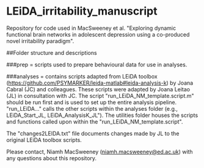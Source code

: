 # LEiDA_irritability_manuscript
Repository for code used in MacSweeney et al. "Exploring dynamic functional brain networks in adolescent depression using a co-produced novel irritability paradigm".

##Folder structure and descriptions

###prep = scripts used to prepare behavioural data for use in analyses. 

###analyses = contains scripts adapted from LEiDA toolbox (https://github.com/PSYMARKER/leida-matlab#leida-analysis-k) by Joana Cabral (JC) and colleagues. These scripts were adapted by Joana Leitao (JL) in consultation with JC. The script "run_LEiDA_NM_template.script.m" should be run first and is used to set up the entire analysis pipeline. "run_LEiDA..." calls the other scripts within the analyses folder (e.g., LEiDA_Start_JL, LEiDA_AnalysisK_JL"). The utilities folder houses the scripts and functions called upon within the "run_LEiDA_NM_template.script". 

The "changes2LEIDA.txt" file documents changes made by JL to the original LEiDA toolbox scripts. 


Please contact, Niamh MacSweeney (niamh.macsweeney@ed.ac.uk) with any questions about this repository. 
